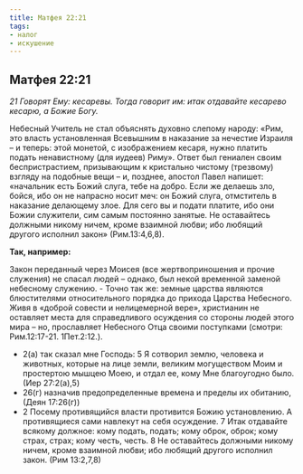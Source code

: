 ```yaml
---
title: Матфея 22:21
tags:
- налог
- искушение
---
```


## Матфея 22:21

*21 Говорят Ему: кесаревы. Тогда говорит им: итак отдавайте кесарево кесарю, а Божие Богу.*

Небесный Учитель не стал объяснять духовно слепому народу: «Рим, это власть установленная Всевышним в наказание за нечестие Израиля – и теперь: этой монетой, с изображением кесаря, нужно платить подать ненавистному (для иудеев) Риму». Ответ был гениален своим беспристрастием, призывающим к кристально чистому (трезвому) взгляду на подобные вещи – и, позднее, апостол Павел напишет: «начальник есть Божий слуга, тебе на добро. Если же делаешь зло, бойся, ибо он не напрасно носит меч: он Божий слуга, отмститель в наказание делающему злое. Для сего вы и подати платите, ибо они Божии служители, сим самым постоянно занятые. Не оставайтесь должными никому ничем, кроме взаимной любви; ибо любящий другого исполнил закон» (Рим.13:4,6,8).

**Так, например:**

Закон переданный через Моисея (все жертвоприношения и прочие служения) не спасал людей – однако, был некой временной заменой небесному служению. - Точно так же: земные царства являются блюстителями относительного порядка до прихода Царства Небесного. Живя в «доброй совести и нелицемерной вере», христианин не оставляет места для справедливого осуждения со стороны людей этого мира – но, прославляет Небесного Отца своими поступками (смотри: Рим.12:17-21. 1Пет.2:12.). 

- 2(а) так сказал мне Господь: 5 Я сотворил землю, человека и животных, которые на лице земли, великим могуществом Моим и простертою мышцею Моею, и отдал ее, кому Мне благоугодно было. (Иер 27:2(а),5)
- 26(г) назначив предопределенные времена и пределы их обитанию, (Деян 17:26(г))
- 2 Посему противящийся власти противится Божию установлению. А противящиеся сами навлекут на себя осуждение. 7 Итак отдавайте всякому должное: кому подать, подать; кому оброк, оброк; кому страх, страх; кому честь, честь. 8 Не оставайтесь должными никому ничем, кроме взаимной любви; ибо любящий другого исполнил закон. (Рим 13:2,7,8)